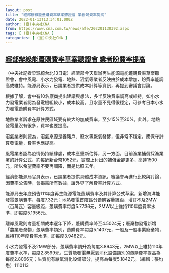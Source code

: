 ```yaml
---
layout: post
title: "經部辦綠能躉購費率草案聽證會 業者盼費率提高"
date: 2022-01-13T13:34:01.000Z
author: (臺)中央社CNA
from: https://www.cna.com.tw/news/afe/202201130392.aspx
tags: [ (臺)中央社CNA ]
categories: [ (臺)中央社CNA ]
---
```

<!--1642080841000-->
[經部辦綠能躉購費率草案聽證會 業者盼費率提高](https://www.cna.com.tw/news/afe/202201130392.aspx)
------

<div>
<div></div><div><p>（中央社記者梁珮綺台北13日電）經濟部今天舉辦再生能源電能躉購費率草案聽證會，會中風電、小水力發電、地熱、沼氣等業者反映由於成本增加，盼費率能調高或維持。能源局表示，已請業者提供成本計算等資訊，再提到審議會討論。</p><p>根據了解，會中有10名廠商提出建議與想法，多半反映費率調高或維持，如小水力發電業者認為發電機組較小，成本較高，且水量不見得很穩定，可參考日本小水力發電躉購費率計算方式。</p><p>地熱業者訴求在原住民區域要有較大的加成費率，至少15%至20%，此外，地熱發電量沒有很多，費率也要提高。</p><p>沼氣業者則認為，沼氣來源是養豬戶、廢水等厭氧發酵，但非常不穩定，應保守計算發電量，費率也應提高。</p><p>風電業者認為疫情仍持續肆虐，成本應重新估算，另一方面，目前漁業補償採漁業署的計算公式，約每瓩新台幣1052元，實際上付出的補償金卻更多，高達1500元，所以希望費率不要再調降，而是比照去年。</p><p>經濟部能源局官員表示，已請業者提供具體成本資訊，審議會再進行比較與討論，因費率公告時，會揭露所有數據，讓外界了解費率計算方式。</p><p>能源局去年底預告111年度再生能源電能躉購費率及其計算公式草案，新增海洋能發電躉購費率，每度7.32元；地熱發電首度區分躉購容量級距，增訂不及2MW（百萬瓦）容量級距，躉購費率每度5.7736元，2MW以上維持110年度費率水準，即每度5.1956元。</p><p>離岸風電則考量相關成本逐年下降，躉購費率降至4.5024元；廢棄物發電新增「農業廢棄物」躉購費率類別，躉購費率每度5.1407元，一般及一般事業廢棄物，維持110年度費率水準，即每度3.9482元。</p><p>小水力發電不及2MW部分，躉購費率調升為每度3.8943元，2MW以上維持110年度費率水準，每度2.8599元。生質能發電無厭氧消化設備類別的躉購費率提高為每度2.8066元；生質能有厭氧消化設備部分，提高為每度5.1842元。（編輯：張均懋）1110113</p></div>
</div>

